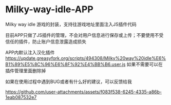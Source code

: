 # Milky-way-idle-APP
Milky way idle 游戏的封装，支持往游戏地址里面注入JS插件代码

目前APP只做了JS插件的管理，不会对用户信息进行保存或上传；不要使用不受信任的插件，防止账户信息泄露造成损失

APP内默认注入汉化插件 https://update.greasyfork.org/scripts/494308/Milky%20way%20idle%E6%B1%89%E5%8C%96%E6%8F%92%E4%BB%B6.user.js 如果不需要可以在插件管理里面删除掉

如果在使用过程中遇到BUG或者有什么好的建议，可以反馈给我

https://github.com/user-attachments/assets/f083f538-6245-4335-a86b-1eab087532e7

